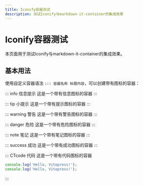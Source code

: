 ```yaml
---
title: Iconify容器测试
description: 测试Iconify与markdown-it-container的集成效果
---
```


# Iconify容器测试

本页面用于测试Iconify与markdown-it-container的集成效果。

## 基本用法

使用自定义容器语法 `::: 容器名称 标题内容`，可以创建带有图标的容器：

::: info 信息提示
这是一个带有信息图标的容器
:::

::: tip 小提示
这是一个带有提示图标的容器
:::

::: warning 警告
这是一个带有警告图标的容器
:::

::: danger 危险
这是一个带有危险图标的容器
:::

::: note 笔记
这是一个带有笔记图标的容器
:::

::: success 成功
这是一个带有成功图标的容器
:::

::: CTcode 代码
这是一个带有代码图标的容器
```js
console.log('Hello, Vitepress!');
console.log('Hello, Vitepress!');
```
:::
